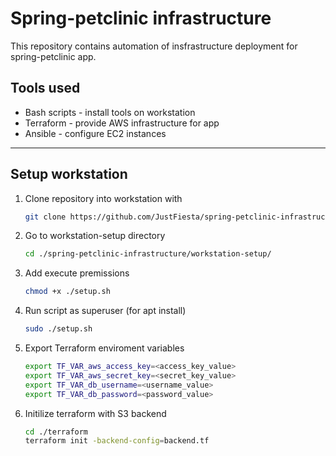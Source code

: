 # Spring-petclinic infrastructure

This repository contains automation of insfrastructure deployment for spring-petclinic app.

## Tools used

* Bash scripts - install tools on workstation
* Terraform - provide AWS infrastructure for app
* Ansible - configure EC2 instances

<hr>

## Setup workstation

1. Clone repository into workstation with

    ```bash
    git clone https://github.com/JustFiesta/spring-petclinic-infrastructure
    ```

2. Go to workstation-setup directory

    ```bash
    cd ./spring-petclinic-infrastructure/workstation-setup/
    ```

3. Add execute premissions

    ```bash
    chmod +x ./setup.sh
    ```

4. Run script as superuser (for apt install)

    ```bash
    sudo ./setup.sh
    ```

5. Export Terraform enviroment variables

    ```bash
    export TF_VAR_aws_access_key=<access_key_value>
    export TF_VAR_aws_secret_key=<secret_key_value>
    export TF_VAR_db_username=<username_value>     
    export TF_VAR_db_password=<password_value>
    ```

6. Initilize terraform with S3 backend

    ```bash
    cd ./terraform
    terraform init -backend-config=backend.tf
    ```
